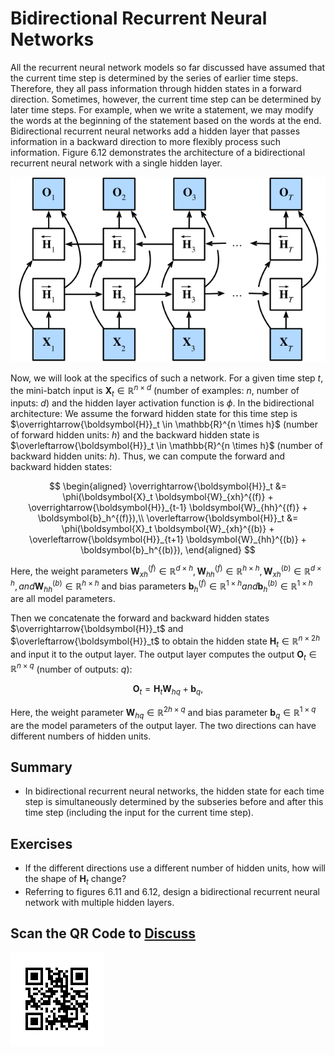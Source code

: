 # Bidirectional Recurrent Neural Networks

All the recurrent neural network models so far discussed have assumed that the current time step is determined by the series of earlier time steps. Therefore, they all pass information through hidden states in a forward direction. Sometimes, however, the current time step can be determined by later time steps. For example, when we write a statement, we may modify the words at the beginning of the statement based on the words at the end. Bidirectional recurrent neural networks add a hidden layer that passes information in a backward direction to more flexibly process such information. Figure 6.12 demonstrates the architecture of a bidirectional recurrent neural network with a single hidden layer.

![ Architecture of a bidirectional recurrent neural network. ](../img/birnn.svg)

Now, we will look at the specifics of such a network.
For a given time step $t$, the mini-batch input is $\boldsymbol{X}_t \in \mathbb{R}^{n \times d}$ (number of examples: $n$, number of inputs: $d$) and the hidden layer activation function is $\phi$. In the bidirectional architecture:
We assume the forward hidden state for this time step is $\overrightarrow{\boldsymbol{H}}_t  \in \mathbb{R}^{n \times h}$ (number of forward hidden units: $h$)
and the backward hidden state is $\overleftarrow{\boldsymbol{H}}_t  \in \mathbb{R}^{n \times h}$ (number of backward hidden units: $h$). Thus, we can compute the forward and backward hidden states:

$$
\begin{aligned}
\overrightarrow{\boldsymbol{H}}_t &= \phi(\boldsymbol{X}_t \boldsymbol{W}_{xh}^{(f)} + \overrightarrow{\boldsymbol{H}}_{t-1} \boldsymbol{W}_{hh}^{(f)}  + \boldsymbol{b}_h^{(f)}),\\
\overleftarrow{\boldsymbol{H}}_t &= \phi(\boldsymbol{X}_t \boldsymbol{W}_{xh}^{(b)} + \overleftarrow{\boldsymbol{H}}_{t+1} \boldsymbol{W}_{hh}^{(b)}  + \boldsymbol{b}_h^{(b)}),
\end{aligned}
$$

Here, the weight parameters $\boldsymbol{W}_{xh}^{(f)} \in \mathbb{R}^{d \times h}, \boldsymbol{W}_{hh}^{(f)} \in \mathbb{R}^{h \times h}, \boldsymbol{W}_{xh}^{(b)} \in \mathbb{R}^{d \times h}, and \boldsymbol{W}_{hh}^{(b)} \in \mathbb{R}^{h \times h}$ and bias parameters $\boldsymbol{b}_h^{(f)} \in \mathbb{R}^{1 \times h} and \boldsymbol{b}_h^{(b)} \in \mathbb{R}^{1 \times h}$ are all model parameters.

Then we concatenate the forward and backward hidden states $\overrightarrow{\boldsymbol{H}}_t$ and $\overleftarrow{\boldsymbol{H}}_t$ to obtain the hidden state $\boldsymbol{H}_t \in \mathbb{R}^{n \times 2h}$ and input it to the output layer. The output layer computes the output $\boldsymbol{O}_t \in \mathbb{R}^{n \times q}$ (number of outputs: $q$):

$$\boldsymbol{O}_t = \boldsymbol{H}_t \boldsymbol{W}_{hq} + \boldsymbol{b}_q,$$

Here, the weight parameter $\boldsymbol{W}_{hq} \in \mathbb{R}^{2h \times q}$ and bias parameter $\boldsymbol{b}_q \in \mathbb{R}^{1 \times q}$ are the model parameters of the output layer. The two directions can have different numbers of hidden units.

## Summary

* In bidirectional recurrent neural networks, the hidden state for each time step is simultaneously determined by the subseries before and after this time step (including the input for the current time step).


## Exercises

* If the different directions use a different number of hidden units, how will the shape of $\boldsymbol{H}_t$ change?
* Referring to figures 6.11 and 6.12, design a bidirectional recurrent neural network with multiple hidden layers.

## Scan the QR Code to [Discuss](https://discuss.mxnet.io/t/2370)

![](../img/qr_bi-rnn.svg)
